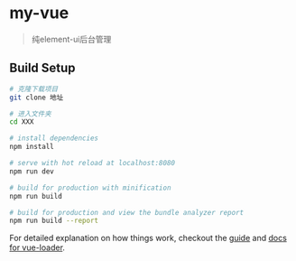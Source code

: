 # my-vue

> 纯element-ui后台管理

## Build Setup

``` bash
# 克隆下载项目
git clone 地址

# 进入文件夹
cd XXX

# install dependencies
npm install

# serve with hot reload at localhost:8080
npm run dev

# build for production with minification
npm run build

# build for production and view the bundle analyzer report
npm run build --report
```

For detailed explanation on how things work, checkout the [guide](http://vuejs-templates.github.io/webpack/) and [docs for vue-loader](http://vuejs.github.io/vue-loader).
